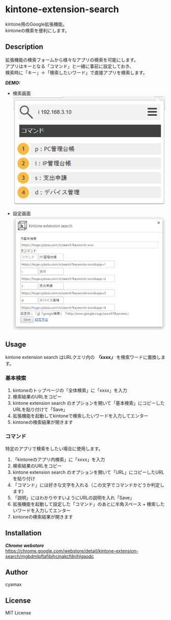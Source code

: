 # kintone-extension-search
kintone用のGoogle拡張機能。  
kintoneの検索を便利にします。

## Description
拡張機能の検索フォームから様々なアプリの検索を可能にします。  
アプリはキーとなる「コマンド」と一緒に事前に設定しておき、  
検索時に「キー」＋「検索したいワード」で直接アプリを検索します。  

***DEMO:***  

* 検索画面  
![](2017-10-03-00-00-03.png)

* 設定画面  
![](2017-10-03-00-06-12.png) 
## Usage
kintone extension search はURLクエリ内の ***「xxxx」*** を検索ワードに置換します。

### 基本検索
1. kintoneのトップページの「全体検索」に「xxxx」を入力
2. 検索結果のURLをコピー
3. kintone extension search のオプションを開いて「基本検索」にコピーしたURLを貼り付けて「Save」
4. 拡張機能を起動してkintoneで検索したいワードを入力してエンター
5. kintoneの検索結果が開きます

### コマンド
特定のアプリで検索をしたい場合に使用します。  

1. 「kintoneのアプリ内検索」に「xxxx」を入力
2. 検索結果のURLをコピー
3. kintone extension search のオプションを開いて「URL」にコピーしたURLを貼り付け
4. 「コマンド」には好きな文字を入れる（この文字でコマンドかどうか判定します）
5. 「説明」にはわかりやすいようにURLの説明を入れ「Save」
6. 拡張機能を起動して設定した「コマンド」のあとに半角スペース + 検索したいワードを入力してエンター
7. kintoneの検索結果が開きます


## Installation
***Chrome webstore***  
https://chrome.google.com/webstore/detail/kintone-extension-search/mgbdmlpflafibjhcjnakcfdnihlgaodc  

## Author
cyamax

## License
MIT License